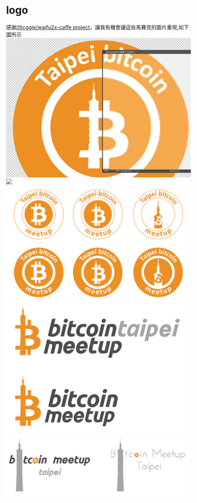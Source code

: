 # logo
感謝[/lltcggie/waifu2x-caffe project](https://github.com/lltcggie/waifu2x-caffe)，讓我有機會讓這些馬賽克的圖片重現,如下圖所示
![](shot.PNG)
![](bitcoin-taiwan.png)
![](04.png)
![](01.png)
![](02.png)

